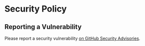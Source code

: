 # Security Policy

## Reporting a Vulnerability

Please report a security vulnerability [on GitHub Security Advisories](https://github.com/litetex-oss/mcm-revert-mc-101556/security/advisories/new).
